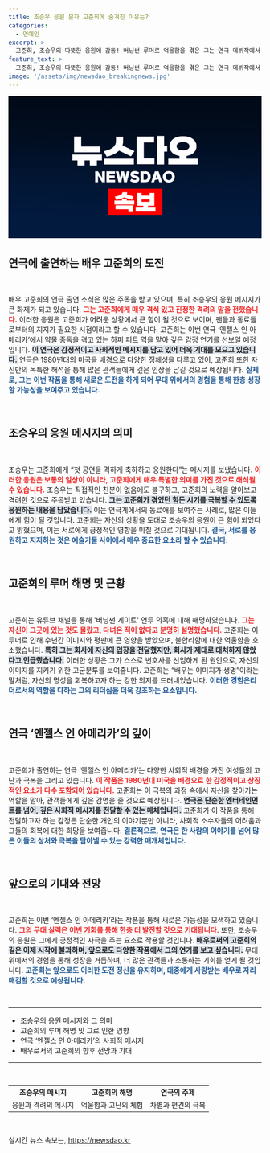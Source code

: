 ```yaml
---
title: 조승우 응원 문자 고준희에 숨겨진 이유는?
categories:
  - 연예인
excerpt: >
  고준희, 조승우의 따뜻한 응원에 감동! 버닝썬 루머로 억울함을 겪은 그는 연극 데뷔작에서 강렬한 변신을 예고하며 새로운 시작을 다짐했다. 고준희의 마음속 이야기가 궁금하다면 클릭하세요!
feature_text: >
  고준희, 조승우의 따뜻한 응원에 감동! 버닝썬 루머로 억울함을 겪은 그는 연극 데뷔작에서 강렬한 변신을 예고하며 새로운 시작을 다짐했다. 고준희의 마음속 이야기가 궁금하다면 클릭하세요!
image: '/assets/img/newsdao_breakingnews.jpg'
---
```


<p><img src="/assets/img/newsdao_breakingnews.jpg" alt="koreaapp 속보" /></p>

<h2 data-ke-size="size26">연극에 출연하는 배우 고준희의 도전</h2>

<p data-ke-size="size16">&nbsp;</p>

<p>배우 고준희의 연극 출연 소식은 많은 주목을 받고 있으며, 특히 조승우의 응원 메시지가 큰 화제가 되고 있습니다. <b><span style="color: #ee2323;">그는 고준희에게 매우 격식 있고 진정한 격려의 말을 전했습니다.</span></b> 이러한 응원은 고준희가 어려운 상황에서 큰 힘이 될 것으로 보이며, 팬들과 동료들로부터의 지지가 필요한 시점이라고 할 수 있습니다. 고준희는 이번 연극 ‘엔젤스 인 아메리카’에서 약물 중독을 겪고 있는 하퍼 피트 역을 맡아 깊은 감정 연기를 선보일 예정입니다. <b><span style="background-color: #21538527;">이 연극은 감정적이고 사회적인 메시지를 담고 있어 더욱 기대를 모으고 있습니다.</span></b> 연극은 1980년대의 미국을 배경으로 다양한 정체성을 다루고 있어, 고준희 또한 자신만의 독특한 해석을 통해 많은 관객들에게 깊은 인상을 남길 것으로 예상됩니다. <b><span style="color: #1a5490;">실제로, 그는 이번 작품을 통해 새로운 도전을 하게 되어 무대 위에서의 경험을 통해 한층 성장할 가능성을 보여주고 있습니다.</span></b></p>

<p data-ke-size="size16">&nbsp;</p>

<h2 data-ke-size="size26">조승우의 응원 메시지의 의미</h2>

<p data-ke-size="size16">&nbsp;</p>

<p>조승우는 고준희에게 “첫 공연을 격하게 축하하고 응원한다”는 메시지를 보냈습니다. <b><span style="color: #ee2323;">이러한 응원은 보통의 일상이 아니라, 고준희에게 매우 특별한 의미를 가진 것으로 해석될 수 있습니다.</span></b> 조승우는 직접적인 친분이 없음에도 불구하고, 고준희의 노력을 알아보고 격려한 것으로 주목받고 있습니다. <b><span style="background-color: #21538527;">그는 고준희가 겪었던 힘든 시기를 극복할 수 있도록 응원하는 내용을 담았습니다.</span></b> 이는 연극계에서의 동료애를 보여주는 사례로, 많은 이들에게 힘이 될 것입니다. 고준희는 자신의 상황을 토대로 조승우의 응원이 큰 힘이 되었다고 밝혔으며, 이는 서로에게 긍정적인 영향을 미칠 것으로 기대됩니다. <b><span style="color: #1a5490;">결국, 서로를 응원하고 지지하는 것은 예술가들 사이에서 매우 중요한 요소라 할 수 있습니다.</span></b></p>

<p data-ke-size="size16">&nbsp;</p>

<h2 data-ke-size="size26">고준희의 루머 해명 및 근황</h2>

<p data-ke-size="size16">&nbsp;</p>

<p>고준희는 유튜브 채널을 통해 '버닝썬 게이트' 연루 의혹에 대해 해명하였습니다. <b><span style="color: #ee2323;">그는 자신이 그곳에 있는 것도 몰랐고, 다녀온 적이 없다고 분명히 설명했습니다.</span></b> 고준희는 이 루머로 인해 수년간 이미지와 평판에 큰 영향을 받았으며, 불합리함에 대한 억울함을 호소했습니다. <b><span style="background-color: #21538527;">특히 그는 회사에 자신의 입장을 전달했지만, 회사가 제대로 대처하지 않았다고 언급했습니다.</span></b> 이러한 상황은 그가 스스로 변호사를 선임하게 된 원인으로, 자신의 이미지를 지키기 위한 고군분투를 보여줍니다. 고준희는 “배우는 이미지가 생명”이라는 말처럼, 자신의 명성을 회복하고자 하는 강한 의지를 드러내었습니다. <b><span style="color: #1a5490;">이러한 경험은리더로서의 역할을 다하는 그의 리더십을 더욱 강조하는 요소입니다.</span></b></p>

<p data-ke-size="size16">&nbsp;</p>

<h2 data-ke-size="size26">연극 ‘엔젤스 인 아메리카’의 깊이</h2>

<p data-ke-size="size16">&nbsp;</p>

<p>고준희가 출연하는 연극 ‘엔젤스 인 아메리카’는 다양한 사회적 배경을 가진 여성들의 고난과 극복을 그리고 있습니다. <b><span style="color: #ee2323;">이 작품은 1980년대 미국을 배경으로 한 감정적이고 상징적인 요소가 다수 포함되어 있습니다.</span></b> 고준희는 이 극복의 과정 속에서 자신을 찾아가는 역할을 맡아, 관객들에게 깊은 감명을 줄 것으로 예상됩니다. <b><span style="background-color: #21538527;">연극은 단순한 엔터테인먼트를 넘어, 깊은 사회적 메시지를 전달할 수 있는 매체입니다.</span></b> 고준희가 이 작품을 통해 전달하고자 하는 감정은 단순한 개인의 이야기뿐만 아니라, 사회적 소수자들의 어려움과 그들의 회복에 대한 희망을 보여줍니다. <b><span style="color: #1a5490;">결론적으로, 연극은 한 사람의 이야기를 넘어 많은 이들의 상처와 극복을 담아낼 수 있는 강력한 매개체입니다.</span></b></p>

<p data-ke-size="size16">&nbsp;</p>

<h2 data-ke-size="size26">앞으로의 기대와 전망</h2>

<p data-ke-size="size16">&nbsp;</p>

<p>고준희는 이번 ‘엔젤스 인 아메리카’라는 작품을 통해 새로운 가능성을 모색하고 있습니다. <b><span style="color: #ee2323;">그의 무대 실력은 이번 기회를 통해 한층 더 발전할 것으로 기대됩니다.</span></b> 또한, 조승우의 응원은 그에게 긍정적인 자극을 주는 요소로 작용할 것입니다. <b><span style="background-color: #21538527;">배우로써의 고준희의 길은 이제 시작에 불과하며, 앞으로도 다양한 작품에서 그의 연기를 보고 싶습니다.</span></b> 무대 위에서의 경험을 통해 성장을 거듭하며, 더 많은 관객들과 소통하는 기회를 얻게 될 것입니다. <b><span style="color: #1a5490;">고준희는 앞으로도 이러한 도전 정신을 유지하며, 대중에게 사랑받는 배우로 자리매김할 것으로 예상됩니다.</span></b></p>

<p data-ke-size="size16">&nbsp;</p>

<hr />

<ul>
  <li>조승우의 응원 메시지와 그 의미</li>
  <li>고준희의 루머 해명 및 그로 인한 영향</li>
  <li>연극 ‘엔젤스 인 아메리카’의 사회적 메시지</li>
  <li>배우로서의 고준희의 향후 전망과 기대</li>
</ul>

<hr />

<p data-ke-size="size16">&nbsp;</p>

<table>
  <tr>
    <td style="text-align: center; height: 17px;"><b>조승우의 메시지</b></td>
    <td style="text-align: center; height: 17px;"><b>고준희의 해명</b></td>
    <td style="text-align: center; height: 17px;"><b>연극의 주제</b></td>
  </tr>
  <tr>
    <td style="text-align: center; height: 17px;">응원과 격려의 메시지</td>
    <td style="text-align: center; height: 17px;">억울함과 고난의 체험</td>
    <td style="text-align: center; height: 17px;">차별과 편견의 극복</td>
  </tr>
</table>

<p data-ke-size="size16">&nbsp;</p>
실시간 뉴스 속보는, <a href="https://newsdao.kr" rel="dofollow">https://newsdao.kr</a>


